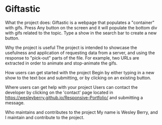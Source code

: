 # Giftastic

What the project does:
    Giftastic is a webpage that populates a "container" with gifs. Press Any button on the screen and it will populate the bottom div
    with gifs related to the topic. Type a show in the search bar to create a new button.

Why the project is useful
    The project is intended to showcase the usefulness and application of requesting data from a server, and using the response
    to "pick-out" parts of the file. For example, two URLs are extracted in order to animate and stop-animate the gifs.

How users can get started with the project
    Begin by either typing in a new show to the text box and submitting, or by clicking on an existing button.

Where users can get help with your project
    Users can contact the developer by clicking on the 'contact' page located in https://wesleyberry.github.io/Responsive-Portfolio/ and submitting a message.

Who maintains and contributes to the project
    My name is Wesley Berry, and I maintain and contribute to the project.